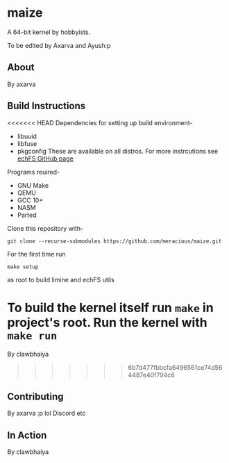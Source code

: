 # maize
A 64-bit kernel by hobbyists.

To be edited by Axarva and Ayush:p

## About
By axarva

## Build Instructions
<<<<<<< HEAD
Dependencies for setting up build environment-
- libuuid
- libfuse
- pkgconfig
These are available on all distros.
For more instrcutions see [echFS GitHub page](https://github.com/echfs/echfs)

Programs reuired-
- GNU Make
- QEMU
- GCC 10+
- NASM
- Parted

Clone this repository with-
```
git clone --recurse-submodules https://github.com/meracious/maize.git
```
For the first time run 
```
make setup
```
as root to build limine and echFS utils

To build the kernel itself run `make` in project's root.
Run the kernel with `make run`
=======
By clawbhaiya
>>>>>>> 6b7d477fbbcfa6496561ce74d564487e40f794c6

## Contributing
By axarva :p lol
Discord etc

## In Action
By clawbhaiya

